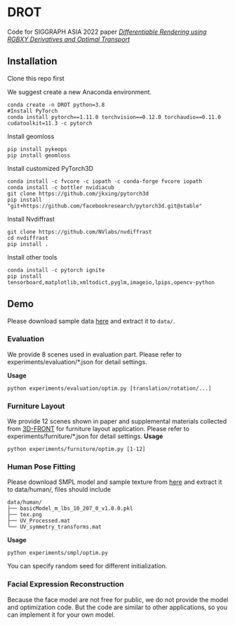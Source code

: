# DROT
Code for SIGGRAPH ASIA 2022 paper [*Differentiable Rendering using RGBXY Derivatives and Optimal Transport*](https://doi.org/10.1145/3550454.3555479)

## Installation

Clone this repo first

We suggest create a new Anaconda environment.
```
conda create -n DROT python=3.8
#Install PyTorch
conda install pytorch==1.11.0 torchvision==0.12.0 torchaudio==0.11.0 cudatoolkit=11.3 -c pytorch
```
Install geomloss 
```
pip install pykeops
pip install geomloss
```
Install customized PyTorch3D
```
conda install -c fvcore -c iopath -c conda-forge fvcore iopath
conda install -c bottler nvidiacub
git clone https://github.com/jkxing/pytorch3d
pip install "git+https://github.com/facebookresearch/pytorch3d.git@stable"
```
Install Nvdiffrast
```
git clone https://github.com/NVlabs/nvdiffrast
cd nvdiffrast
pip install .
```
Install other tools
```
conda install -c pytorch ignite 
pip install tensorboard,matplotlib,xmltodict,pyglm,imageio,lpips,opencv-python
```
## Demo
Please download sample data [here]() and extract it to `data/`.

### Evaluation 

We provide 8 scenes used in evaluation part. Please refer to experiments/evaluation/*.json for detail settings.

**Usage**
```
python experiments/evaluation/optim.py [translation/rotation/...]
```

### Furniture Layout 

We provide 12 scenes shown in paper and supplemental materials collected from [3D-FRONT](https://tianchi.aliyun.com/specials/promotion/alibaba-3d-scene-dataset) for furniture layout application. Please refer to experiments/furniture/*.json for detail settings.
**Usage**
```
python experiments/furniture/optim.py [1-12]
```

### Human Pose Fitting
Please download SMPL model and sample texture from [here](https://smpl.is.tue.mpg.de/) and extract it to data/human/, files should include
```
data/human/
├── basicModel_m_lbs_10_207_0_v1.0.0.pkl
├── tex.png
├── UV_Processed.mat
└── UV_symmetry_transforms.mat
```
**Usage**
```
python experiments/smpl/optim.py
```
You can specify random seed for different initialization.

### Facial Expression Reconstruction

Because the face model are not free for public, we do not provide the model and optimization code. But the code are similar to other applications, so you can implement it for your own model.


